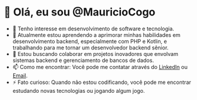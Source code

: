 # 👋 Olá, eu sou @MauricioCogo

- 👀 Tenho interesse em desenvolvimento de software e tecnologia.
- 🌱 Atualmente estou aprendendo a aprimorar minhas habilidades em desenvolvimento backend, especialmente com PHP e Kotlin, e trabalhando para me tornar um desenvolvedor backend sênior.
- 💞️ Estou buscando colaborar em projetos inovadores que envolvam sistemas backend e gerenciamento de bancos de dados.
- 📫 Como me encontrar: Você pode me contatar através do [LinkedIn](https://www.linkedin.com/in/mauriciocogo) ou [Email](mailto:mauricio.cogo@example.com).
- ⚡ Fato curioso: Quando não estou codificando, você pode me encontrar estudando novas tecnologias ou jogando algum jogo.
<!---
MauricioCogo/MauricioCogo é um repositório ✨ especial ✨ porque seu `README.md` (este arquivo) aparece no seu perfil do GitHub.
Você pode clicar no link de Visualização para dar uma olhada nas suas alterações.
--->
